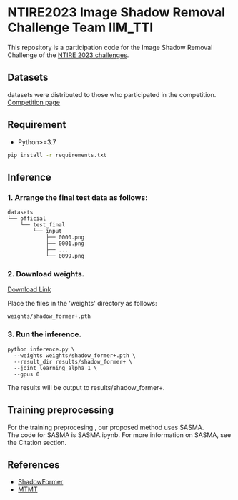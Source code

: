 # NTIRE2023 Image Shadow Removal Challenge Team IIM_TTI

This repository is a participation code for the Image Shadow Removal Challenge of the [NTIRE 2023 challenges](https://cvlai.net/ntire/2023/).


## Datasets
datasets were distributed to those who participated in the competition. [Competition page](https://codalab.lisn.upsaclay.fr/competitions/10253)

## Requirement
* Python>=3.7

```bash
pip install -r requirements.txt
```

## Inference

### 1. Arrange the final test data as follows:

```
datasets
└── official
    └── test_final
        └── input
            ├── 0000.png
            ├── 0001.png
            ├── ...
            └── 0099.png
```

### 2. Download weights.

[Download Link](https://drive.google.com/file/d/1I3oGi_ZlMoz5Zc4Mfm5tQY8N50Dh1VR7/view?usp=share_link)

Place the files in the 'weights' directory as follows:
```
weights/shadow_former+.pth
```

### 3. Run the inference.

```
python inference.py \
  --weights weights/shadow_former+.pth \
  --result_dir results/shadow_former+ \
  --joint_learning_alpha 1 \
  --gpus 0
```

The results will be output to results/shadow_former+.

## Training preprocessing
For the training preprocesing , our proposed method uses SASMA.  
The code for SASMA is SASMA.ipynb. For more information on SASMA, see the Citation section.


## References
* [ShadowFormer](https://github.com/GuoLanqing/ShadowFormer)
* [MTMT](https://github.com/eraserNut/MTMT)